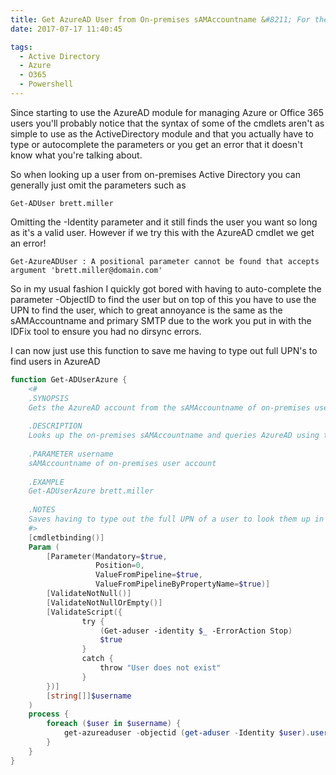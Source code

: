 ```yaml
---
title: Get AzureAD User from On-premises sAMAccountname &#8211; For the lazy
date: 2017-07-17 11:40:45

tags:
  - Active Directory
  - Azure
  - O365
  - Powershell
---
```

Since starting to use the AzureAD module for managing Azure or Office 365 users you'll probably notice that the syntax of some of the cmdlets aren't as simple to use as the ActiveDirectory module and that you actually have to type or autocomplete the parameters or you get an error that it doesn't know what you're talking about.

So when looking up a user from on-premises Active Directory you can generally just omit the parameters such as

`Get-ADUser brett.miller`

Omitting the -Identity parameter and it still finds the user you want so long as it's a valid user. However if we try this with the AzureAD cmdlet we get an error!

`Get-AzureADUser : A positional parameter cannot be found that accepts argument 'brett.miller@domain.com'`

So in my usual fashion I quickly got bored with having to auto-complete the parameter -ObjectID to find the user but on top of this you have to use the UPN to find the user, which to great annoyance is the same as the sAMAccountname and primary SMTP due to the work you put in with the IDFix tool to ensure you had no dirsync errors.

I can now just use this function to save me having to type out full UPN's to find users in AzureAD

```powershell
function Get-ADUserAzure {
    <#
    .SYNOPSIS
    Gets the AzureAD account from the sAMAccountname of on-premises user
    
    .DESCRIPTION
    Looks up the on-premises sAMAccountname and queries AzureAD using the UPN from the on-premises account.
        
    .PARAMETER username
    sAMAccountname of on-premises user account
    
    .EXAMPLE
    Get-ADUserAzure brett.miller
    
    .NOTES
    Saves having to type out the full UPN of a user to look them up in AzureAD
    #>
    [cmdletbinding()]
    Param (
        [Parameter(Mandatory=$true,
                   Position=0,
                   ValueFromPipeline=$true,
                   ValueFromPipelineByPropertyName=$true)]
        [ValidateNotNull()]
        [ValidateNotNullOrEmpty()]
        [ValidateScript({
                try {
                    (Get-aduser -identity $_ -ErrorAction Stop)
                    $true
                }
                catch {
                    throw "User does not exist"
                }
        })] 
        [string[]]$username
    )
    process {
        foreach ($user in $username) {
            get-azureaduser -objectid (get-aduser -Identity $user).userprincipalname
        }
    }
}
```